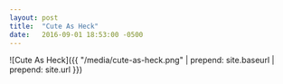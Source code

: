 ```yaml
---
layout: post
title:  "Cute As Heck"
date:   2016-09-01 18:53:00 -0500
---
```


![Cute As Heck]({{ "/media/cute-as-heck.png" | prepend: site.baseurl | prepend: site.url }})